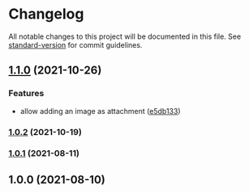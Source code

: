 # Changelog

All notable changes to this project will be documented in this file. See [standard-version](https://github.com/conventional-changelog/standard-version) for commit guidelines.

## [1.1.0](https://github.com/ChrisLahaye/pino-slack-transport/compare/v1.0.2...v1.1.0) (2021-10-26)


### Features

* allow adding an image as attachment ([e5db133](https://github.com/ChrisLahaye/pino-slack-transport/commit/e5db133ec6c6e83abe21943975f35aeb059c0fec))

### [1.0.2](https://github.com/ChrisLahaye/pino-slack-transport/compare/v1.0.1...v1.0.2) (2021-10-19)

### [1.0.1](https://github.com/ChrisLahaye/pino-slack-transport/compare/v1.0.0...v1.0.1) (2021-08-11)

## 1.0.0 (2021-08-10)
